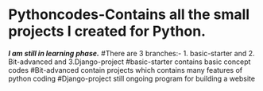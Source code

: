 # Pythoncodes-Contains all the small projects I created for Python.
___I am still in learning phase.___
#There are 3 branches:- 1. basic-starter and 2. Bit-advanced and 3.Django-project
#basic-starter contains basic concept codes
#Bit-advanced contain projects which contains many features of python coding
#Django-project still ongoing program for building a website
